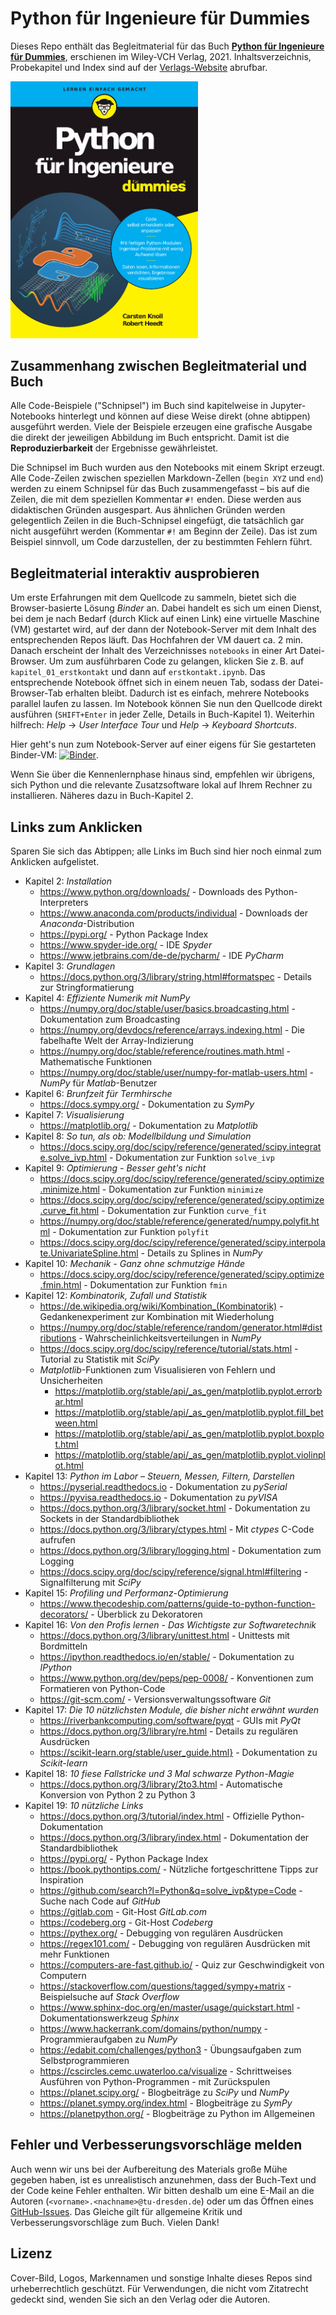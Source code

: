 # Python für Ingenieure für Dummies

Dieses Repo enthält das Begleitmaterial für das Buch **[Python für Ingenieure für Dummies](https://www.wiley-vch.de/de?option=com_eshop&view=product&isbn=9783527717675)**, erschienen im Wiley-VCH Verlag, 2021. Inhaltsverzeichnis, Probekapitel und Index sind auf der [Verlags-Website](https://www.wiley-vch.de/de?option=com_eshop&view=product&isbn=9783527717675) abrufbar.


[<img src="img/cover_book.png" title="Python für Ingenieure für Dummies" alt="Cover: Python für Ingenieure für Dummies" width="300">](https://www.wiley-vch.de/de?option=com_eshop&view=product&isbn=9783527717675)


## Zusammenhang zwischen Begleitmaterial und Buch

Alle Code-Beispiele ("Schnipsel") im Buch sind kapitelweise in Jupyter-Notebooks hinterlegt und können auf diese Weise direkt (ohne abtippen) ausgeführt werden. Viele der Beispiele erzeugen eine grafische Ausgabe die direkt der jeweiligen Abbildung im Buch entspricht. Damit ist die **Reproduzierbarkeit** der Ergebnisse gewährleistet.

Die Schnipsel im Buch wurden aus den Notebooks mit einem Skript erzeugt. Alle Code-Zeilen zwischen speziellen Markdown-Zellen (`begin XYZ` und `end`) werden zu einem Schnipsel für das Buch zusammengefasst – bis auf die Zeilen, die mit  dem speziellen Kommentar `#!` enden. Diese werden aus didaktischen Gründen ausgespart. Aus ähnlichen Gründen werden gelegentlich Zeilen in die Buch-Schnipsel eingefügt, die tatsächlich gar nicht ausgeführt werden (Kommentar `#!` am Beginn der Zeile). Das ist zum Beispiel sinnvoll, um Code darzustellen, der zu bestimmten Fehlern führt.


## Begleitmaterial interaktiv ausprobieren

Um erste Erfahrungen mit dem Quellcode zu sammeln, bietet sich die Browser-basierte Lösung *Binder* an. Dabei handelt es sich um einen Dienst, bei dem je nach Bedarf (durch Klick auf einen Link) eine virtuelle Maschine (VM) gestartet wird, auf der dann der Notebook-Server mit dem Inhalt des entsprechenden Repos läuft. Das Hochfahren der VM dauert ca. 2 min.  Danach erscheint der Inhalt des Verzeichnisses `notebooks` in einer Art Datei-Browser. Um zum ausführbaren Code zu gelangen, klicken Sie z.&#x202F;B. auf `kapitel_01_erstkontakt` und dann auf `erstkontakt.ipynb`. Das entsprechende Notebook öffnet sich in einem neuen Tab, sodass der Datei-Browser-Tab erhalten bleibt. Dadurch ist es einfach, mehrere Notebooks parallel laufen zu lassen. Im Notebook können Sie nun den Quellcode direkt ausführen (`SHIFT+Enter` in jeder Zelle, Details in Buch-Kapitel 1). Weiterhin hilfrech: *Help* → *User Interface Tour* und *Help* → *Keyboard Shortcuts*.

Hier geht's nun zum Notebook-Server auf einer eigens für Sie gestarteten Binder-VM: [![Binder](https://mybinder.org/badge_logo.svg)](https://mybinder.org/v2/gh/python-fuer-ingenieure/material/main?urlpath=/tree/notebooks).

Wenn Sie über die Kennenlernphase hinaus sind, empfehlen wir übrigens, sich Python und die relevante Zusatzsoftware lokal auf Ihrem Rechner zu installieren. Näheres dazu in Buch-Kapitel 2.

## Links zum Anklicken

Sparen Sie sich das Abtippen; alle Links im Buch sind hier noch einmal zum Anklicken aufgelistet.

- Kapitel 2: *Installation*
    - https://www.python.org/downloads/ - Downloads des Python-Interpreters
    - https://www.anaconda.com/products/individual - Downloads der *Anaconda*-Distribution
    - https://pypi.org/ - Python Package Index
    - https://www.spyder-ide.org/ - IDE *Spyder*
    - https://www.jetbrains.com/de-de/pycharm/ - IDE *PyCharm*
- Kapitel 3: *Grundlagen*
    - https://docs.python.org/3/library/string.html#formatspec - Details zur Stringformatierung
- Kapitel 4: *Effiziente Numerik mit NumPy*
    - https://numpy.org/doc/stable/user/basics.broadcasting.html - Dokumentation zum Broadcasting
    - https://numpy.org/devdocs/reference/arrays.indexing.html - Die fabelhafte Welt der Array-Indizierung
    - https://numpy.org/doc/stable/reference/routines.math.html - Mathematische Funktionen
    - https://numpy.org/doc/stable/user/numpy-for-matlab-users.html - *NumPy* für *Matlab*-Benutzer
- Kapitel 6: *Brunfzeit für Termhirsche*
    - https://docs.sympy.org/ - Dokumentation zu *SymPy*
- Kapitel 7: *Visualisierung*
    - https://matplotlib.org/ - Dokumentation zu *Matplotlib*
- Kapitel 8: *So tun, als ob: Modellbildung und Simulation*
    - https://docs.scipy.org/doc/scipy/reference/generated/scipy.integrate.solve_ivp.html - Dokumentation zur Funktion `solve_ivp`
- Kapitel 9: *Optimierung - Besser geht's nicht*
    - https://docs.scipy.org/doc/scipy/reference/generated/scipy.optimize.minimize.html - Dokumentation zur Funktion `minimize`
    - https://docs.scipy.org/doc/scipy/reference/generated/scipy.optimize.curve_fit.html - Dokumentation zur Funktion `curve_fit`
    - https://numpy.org/doc/stable/reference/generated/numpy.polyfit.html - Dokumentation zur Funktion `polyfit`
    - https://docs.scipy.org/doc/scipy/reference/generated/scipy.interpolate.UnivariateSpline.html - Details zu Splines in *NumPy*
- Kapitel 10: *Mechanik - Ganz ohne schmutzige Hände*
    - https://docs.scipy.org/doc/scipy/reference/generated/scipy.optimize.fmin.html - Dokumentation zur Funktion `fmin`
- Kapitel 12: *Kombinatorik, Zufall und Statistik*
    - https://de.wikipedia.org/wiki/Kombination_(Kombinatorik) - Gedankenexperiment zur Kombination mit Wiederholung
    - https://numpy.org/doc/stable/reference/random/generator.html#distributions - Wahrscheinlichkeitsverteilungen in *NumPy*
    - https://docs.scipy.org/doc/scipy/reference/tutorial/stats.html - Tutorial zu Statistik mit *SciPy*
    - *Matplotlib*-Funktionen zum Visualisieren von Fehlern und Unsicherheiten
        - https://matplotlib.org/stable/api/_as_gen/matplotlib.pyplot.errorbar.html
        - https://matplotlib.org/stable/api/_as_gen/matplotlib.pyplot.fill_between.html
        - https://matplotlib.org/stable/api/_as_gen/matplotlib.pyplot.boxplot.html
        - https://matplotlib.org/stable/api/_as_gen/matplotlib.pyplot.violinplot.html
- Kapitel 13: *Python im Labor – Steuern, Messen, Filtern, Darstellen*
    - https://pyserial.readthedocs.io - Dokumentation zu *pySerial*
    - https://pyvisa.readthedocs.io - Dokumentation zu *pyVISA*
    - https://docs.python.org/3/library/socket.html - Dokumentation zu Sockets in der Standardbibliothek
    - https://docs.python.org/3/library/ctypes.html - Mit *ctypes* C-Code aufrufen
    - https://docs.python.org/3/library/logging.html - Dokumentation zum Logging
    - https://docs.scipy.org/doc/scipy/reference/signal.html#filtering - Signalfilterung mit *SciPy*
- Kapitel 15: *Profiling und Performanz-Optimierung*
    - https://www.thecodeship.com/patterns/guide-to-python-function-decorators/ - Überblick zu Dekoratoren
- Kapitel 16: *Von den Profis lernen - Das Wichtigste zur Softwaretechnik*
    - https://docs.python.org/3/library/unittest.html - Unittests mit Bordmitteln
    - https://ipython.readthedocs.io/en/stable/ - Dokumentation zu *IPython*
    - https://www.python.org/dev/peps/pep-0008/ - Konventionen zum Formatieren von Python-Code
    - https://git-scm.com/ - Versionsverwaltungssoftware *Git*
- Kapitel 17: *Die 10 nützlichsten Module, die bisher nicht erwähnt wurden*
    - https://riverbankcomputing.com/software/pyqt - GUIs mit *PyQt*
    - https://docs.python.org/3/library/re.html - Details zu regulären Ausdrücken
    - https://scikit-learn.org/stable/user_guide.html} - Dokumentation zu *Scikit-learn*
- Kapitel 18: *10 fiese Fallstricke und 3 Mal schwarze Python-Magie*
    - https://docs.python.org/3/library/2to3.html - Automatische Konversion von Python 2 zu Python 3
- Kapitel 19: *10 nützliche Links*
    - https://docs.python.org/3/tutorial/index.html - Offizielle Python-Dokumentation
    - https://docs.python.org/3/library/index.html - Dokumentation der Standardbibliothek
    - https://pypi.org/ - Python Package Index
    - https://book.pythontips.com/ - Nützliche fortgeschrittene Tipps zur Inspiration
    - https://github.com/search?l=Python&q=solve_ivp&type=Code - Suche nach Code auf *GitHub*
    - https://gitlab.com - Git-Host *GitLab.com*
    - https://codeberg.org - Git-Host *Codeberg*
    - https://pythex.org/ - Debugging von regulären Ausdrücken
    - https://regex101.com/ - Debugging von regulären Ausdrücken mit mehr Funktionen
    - https://computers-are-fast.github.io/ - Quiz zur Geschwindigkeit von Computern
    - https://stackoverflow.com/questions/tagged/sympy+matrix - Beispielsuche auf *Stack Overflow*
    - https://www.sphinx-doc.org/en/master/usage/quickstart.html - Dokumentationswerkzeug *Sphinx*
    - https://www.hackerrank.com/domains/python/numpy - Programmieraufgaben zu *NumPy*
    - https://edabit.com/challenges/python3 - Übungsaufgaben zum Selbstprogrammieren
    - https://cscircles.cemc.uwaterloo.ca/visualize - Schrittweises Ausführen von Python-Programmen - mit Zurückspulen
    - https://planet.scipy.org/ - Blogbeiträge zu *SciPy* und *NumPy*
    - https://planet.sympy.org/index.html - Blogbeiträge zu *SymPy*
    - https://planetpython.org/ - Blogbeiträge zu Python im Allgemeinen

## Fehler und Verbesserungsvorschläge melden

Auch wenn wir uns bei der Aufbereitung des Materials große Mühe gegeben haben, ist es unrealistisch anzunehmen, dass der Buch-Text und der Code keine Fehler enthalten. Wir bitten deshalb um eine E-Mail an die Autoren (`<vorname>.<nachname>@tu-dresden.de`) oder um das Öffnen eines [GitHub-Issues](https://github.com/python-fuer-ingenieure/begleitmaterial/issues). Das Gleiche gilt für allgemeine Kritik und Verbesserungsvorschläge zum Buch. Vielen Dank!


## Lizenz

Cover-Bild, Logos, Markennamen und sonstige Inhalte dieses Repos sind urheberrechtlich geschützt. Für Verwendungen, die nicht vom Zitatrecht gedeckt sind, wenden Sie sich an den Verlag oder die Autoren.
